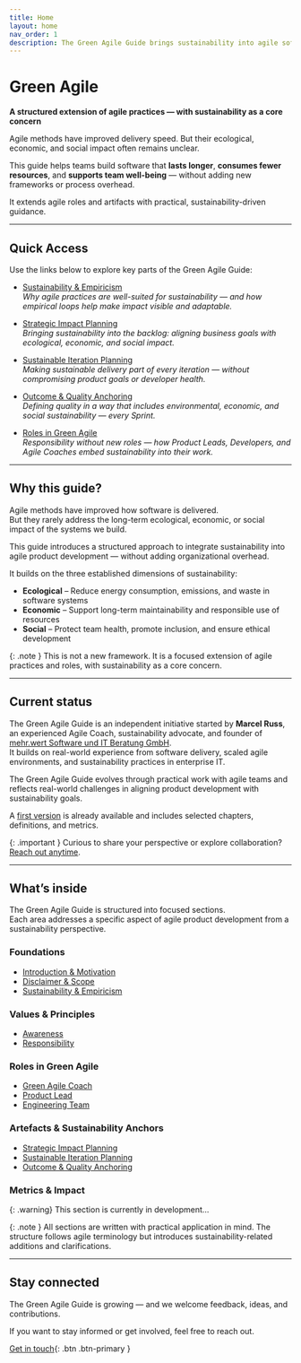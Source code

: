 ```yaml
---
title: Home
layout: home
nav_order: 1
description: The Green Agile Guide brings sustainability into agile software development with clear roles, values, and metrics.
---
```


# Green Agile  
**A structured extension of agile practices — with sustainability as a core concern**

Agile methods have improved delivery speed. But their ecological, economic, and social impact often remains unclear.

This guide helps teams build software that **lasts longer**, **consumes fewer resources**, and **supports team well-being** — without adding new frameworks or process overhead.

It extends agile roles and artifacts with practical, sustainability-driven guidance.

---

## Quick Access

Use the links below to explore key parts of the Green Agile Guide:

- [Sustainability & Empiricism](/guide/sustainability-and-empiricism)  
  _Why agile practices are well-suited for sustainability — and how empirical loops help make impact visible and adaptable._

- [Strategic Impact Planning](/guide/artefacts/strategic-impact-planning)  
  _Bringing sustainability into the backlog: aligning business goals with ecological, economic, and social impact._

- [Sustainable Iteration Planning](/guide/artefacts/sustainable-iteration-planning)  
  _Making sustainable delivery part of every iteration — without compromising product goals or developer health._

- [Outcome & Quality Anchoring](/guide/artefacts/outcome-quality-anchoring)  
  _Defining quality in a way that includes environmental, economic, and social sustainability — every Sprint._

- [Roles in Green Agile](/guide/roles)  
  _Responsibility without new roles — how Product Leads, Developers, and Agile Coaches embed sustainability into their work._

---

## Why this guide?

Agile methods have improved how software is delivered.  
But they rarely address the long-term ecological, economic, or social impact of the systems we build.

This guide introduces a structured approach to integrate sustainability into agile product development — without adding organizational overhead.

It builds on the three established dimensions of sustainability:

- **Ecological** – Reduce energy consumption, emissions, and waste in software systems  
- **Economic** – Support long-term maintainability and responsible use of resources  
- **Social** – Protect team health, promote inclusion, and ensure ethical development

{: .note }
This is not a new framework. It is a focused extension of agile practices and roles, with sustainability as a core concern.

---

## Current status

The Green Agile Guide is an independent initiative started by **Marcel Russ**, an experienced Agile Coach, sustainability advocate, and founder of [mehr.wert Software und IT Beratung GmbH](https://mehrwert.tech).  
It builds on real-world experience from software delivery, scaled agile environments, and sustainability practices in enterprise IT.

The Green Agile Guide evolves through practical work with agile teams and reflects real-world challenges in aligning product development with sustainability goals.

A [first version](/guide) is already available and includes selected chapters, definitions, and metrics.

{: .important }
Curious to share your perspective or explore collaboration? [Reach out anytime](mailto:kontakt@mehrwert.tech).

---

## What’s inside

The Green Agile Guide is structured into focused sections.  
Each area addresses a specific aspect of agile product development from a sustainability perspective.

### Foundations

- [Introduction & Motivation](/guide/introduction)
- [Disclaimer & Scope](/guide/disclaimer)
- [Sustainability & Empiricism](/guide/sustainability-and-empiricism)

### Values & Principles

- [Awareness](/guide/values/awareness)
- [Responsibility](/guide/values/responsibility)

### Roles in Green Agile

- [Green Agile Coach](/guide/roles/green-agile-coach)
- [Product Lead](/guide/roles/product-lead)
- [Engineering Team](/guide/roles/engineering-team)

### Artefacts & Sustainability Anchors
- [Strategic Impact Planning](/guide/artefacts/strategic-impact-planning) 
- [Sustainable Iteration Planning](/guide/artefacts/sustainable-iteration-planning)
- [Outcome & Quality Anchoring](/guide/artefacts/outcome-quality-anchoring)

### Metrics & Impact

{: .warning}
This section is currently in development…


{: .note }
All sections are written with practical application in mind. The structure follows agile terminology but introduces sustainability-related additions and clarifications.

---

## Stay connected

The Green Agile Guide is growing — and we welcome feedback, ideas, and contributions.

If you want to stay informed or get involved, feel free to reach out.

[Get in touch](mailto:kontakt@mehrwert.tech){: .btn .btn-primary }

<!-- Footer icons handled via footer.html -->